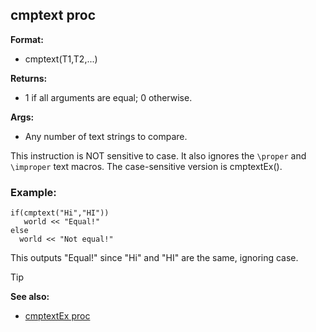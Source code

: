 ## cmptext proc

**Format:**
+   cmptext(T1,T2,...)

**Returns:**
+   1 if all arguments are equal; 0 otherwise.

**Args:**
+   Any number of text strings to compare.


This instruction is NOT sensitive to case. It also ignores the
`\proper` and `\improper` text macros. The case-sensitive version is
cmptextEx().
### Example:

```dm
if(cmptext("Hi","HI"))
   world << "Equal!"
else
  world << "Not equal!"
```
 
This outputs "Equal!"
since "Hi" and "HI" are the same, ignoring case.

> [!TIP] 
> **See also:**
> +   [cmptextEx proc](/ref/proc/cmptextEx.md) 